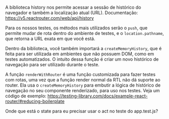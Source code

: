  A biblioteca history nos permite acessar a sessão de histórico do navegador e também a localização atual (URL). Documentação: https://v5.reactrouter.com/web/api/history

  Para os nossos testes, os métodos mais utilizados serão o `push`, que permite mudar de rota dentro do ambiente de testes, e o `location.pathname`, que retorna a URL exata em que você está.

  Dentro da biblioteca, você também importará a `createMemoryHistory`, que é feita para ser utilizada em ambientes que não possuem DOM, como em testes automatizados. O intuito dessa função é criar um novo histórico de navegação para ser utilizado durante o teste.

  A função `renderWithRouter` é uma função customizada para fazer testes com rotas, uma vez que a função render normal da RTL não dá suporte ao router. Ela usa o `createMemoryHistory` para embutir a lógica de histórico de navegação no seu componente renderizado, para uso nos testes. Veja um código de exemplo: https://testing-library.com/docs/example-react-router/#reducing-boilerplate


Onde que está o state para eu precisar usar o act no teste do app.test.js?